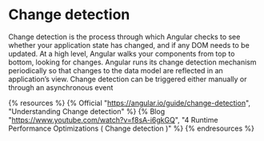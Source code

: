 # Change detection

Change detection is the process through which Angular checks to see whether your application state has changed, and if any DOM needs to be updated. At a high level, Angular walks your components from top to bottom, looking for changes. Angular runs its change detection mechanism periodically so that changes to the data model are reflected in an application’s view. Change detection can be triggered either manually or through an asynchronous event

{% resources %}
  {% Official "https://angular.io/guide/change-detection", "Understanding Change detection" %}
  {% Blog "https://www.youtube.com/watch?v=f8sA-i6gkGQ", "4 Runtime Performance Optimizations ( Change detection )" %}
{% endresources %}